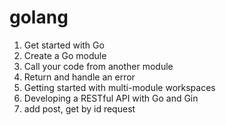 # golang
1. Get started with Go
2. Create a Go module
3. Call your code from another module
4. Return and handle an error
5. Getting started with multi-module workspaces
6. Developing a RESTful API with Go and Gin
7. add post, get by id request 
